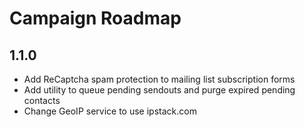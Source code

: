# Campaign Roadmap

## 1.1.0
- Add ReCaptcha spam protection to mailing list subscription forms
- Add utility to queue pending sendouts and purge expired pending contacts  
- Change GeoIP service to use ipstack.com
